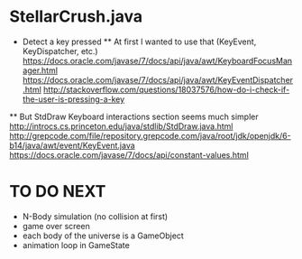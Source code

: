 # StellarCrush.java

* Detect a key pressed
** At first I wanted to use that (KeyEvent, KeyDispatcher, etc.)
https://docs.oracle.com/javase/7/docs/api/java/awt/KeyboardFocusManager.html
https://docs.oracle.com/javase/7/docs/api/java/awt/KeyEventDispatcher.html
http://stackoverflow.com/questions/18037576/how-do-i-check-if-the-user-is-pressing-a-key

** But StdDraw Keyboard interactions section seems much simpler
http://introcs.cs.princeton.edu/java/stdlib/StdDraw.java.html
http://grepcode.com/file/repository.grepcode.com/java/root/jdk/openjdk/6-b14/java/awt/event/KeyEvent.java
https://docs.oracle.com/javase/7/docs/api/constant-values.html

# TO DO NEXT
* N-Body simulation (no collision at first)
* game over screen
* each body of the universe is a GameObject
* animation loop in GameState